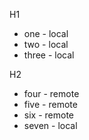 H1
* one - local
* two - local
* three - local

H2
* four - remote
* five - remote
* six - remote
* seven - local

